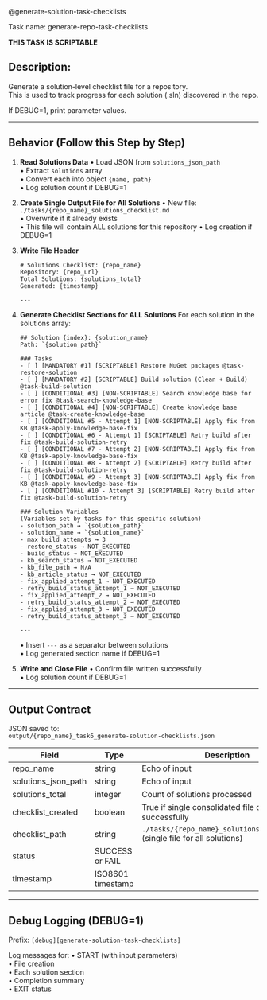 @generate-solution-task-checklists

Task name: generate-repo-task-checklists

**THIS TASK IS SCRIPTABLE**

## Description:
Generate a solution-level checklist file for a repository.  
This is used to track progress for each solution (.sln) discovered in the repo.

If DEBUG=1, print parameter values.

---

## Behavior (Follow this Step by Step)

1. **Read Solutions Data**
   • Load JSON from `solutions_json_path`  
   • Extract `solutions` array  
   • Convert each into object `{name, path}`  
   • Log solution count if DEBUG=1

2. **Create Single Output File for All Solutions**
   • New file: `./tasks/{repo_name}_solutions_checklist.md`  
   • Overwrite if it already exists  
   • This file will contain ALL solutions for this repository
   • Log creation if DEBUG=1

3. **Write File Header**
   ```
   # Solutions Checklist: {repo_name}
   Repository: {repo_url}
   Total Solutions: {solutions_total}
   Generated: {timestamp}
   
   ---
   ```

4. **Generate Checklist Sections for ALL Solutions**
   For each solution in the solutions array:
   ```
   ## Solution {index}: {solution_name}
   Path: `{solution_path}`

   ### Tasks
   - [ ] [MANDATORY #1] [SCRIPTABLE] Restore NuGet packages @task-restore-solution
   - [ ] [MANDATORY #2] [SCRIPTABLE] Build solution (Clean + Build) @task-build-solution
   - [ ] [CONDITIONAL #3] [NON-SCRIPTABLE] Search knowledge base for error fix @task-search-knowledge-base
   - [ ] [CONDITIONAL #4] [NON-SCRIPTABLE] Create knowledge base article @task-create-knowledge-base
   - [ ] [CONDITIONAL #5 - Attempt 1] [NON-SCRIPTABLE] Apply fix from KB @task-apply-knowledge-base-fix
   - [ ] [CONDITIONAL #6 - Attempt 1] [SCRIPTABLE] Retry build after fix @task-build-solution-retry
   - [ ] [CONDITIONAL #7 - Attempt 2] [NON-SCRIPTABLE] Apply fix from KB @task-apply-knowledge-base-fix
   - [ ] [CONDITIONAL #8 - Attempt 2] [SCRIPTABLE] Retry build after fix @task-build-solution-retry
   - [ ] [CONDITIONAL #9 - Attempt 3] [NON-SCRIPTABLE] Apply fix from KB @task-apply-knowledge-base-fix
   - [ ] [CONDITIONAL #10 - Attempt 3] [SCRIPTABLE] Retry build after fix @task-build-solution-retry

   ### Solution Variables
   (Variables set by tasks for this specific solution)
   - solution_path → `{solution_path}`
   - solution_name → `{solution_name}`
   - max_build_attempts → 3
   - restore_status → NOT_EXECUTED
   - build_status → NOT_EXECUTED
   - kb_search_status → NOT_EXECUTED
   - kb_file_path → N/A
   - kb_article_status → NOT_EXECUTED
   - fix_applied_attempt_1 → NOT_EXECUTED
   - retry_build_status_attempt_1 → NOT_EXECUTED
   - fix_applied_attempt_2 → NOT_EXECUTED
   - retry_build_status_attempt_2 → NOT_EXECUTED
   - fix_applied_attempt_3 → NOT_EXECUTED
   - retry_build_status_attempt_3 → NOT_EXECUTED
   
   ---
   ```
   • Insert `---` as a separator between solutions  
   • Log generated section name if DEBUG=1

5. **Write and Close File**
   • Confirm file written successfully  
   • Log solution count if DEBUG=1

---

## Output Contract
JSON saved to:  
`output/{repo_name}_task6_generate-solution-checklists.json`

| Field | Type | Description |
|-------|------|-------------|
| repo_name | string | Echo of input |
| solutions_json_path | string | Echo of input |
| solutions_total | integer | Count of solutions processed |
| checklist_created | boolean | True if single consolidated file created successfully |
| checklist_path | string | `./tasks/{repo_name}_solutions_checklist.md` (single file for all solutions) |
| status | SUCCESS or FAIL |
| timestamp | ISO8601 timestamp |

---

## Debug Logging (DEBUG=1)
Prefix: `[debug][generate-solution-task-checklists]`

Log messages for:
• START (with input parameters)  
• File creation  
• Each solution section  
• Completion summary  
• EXIT status

